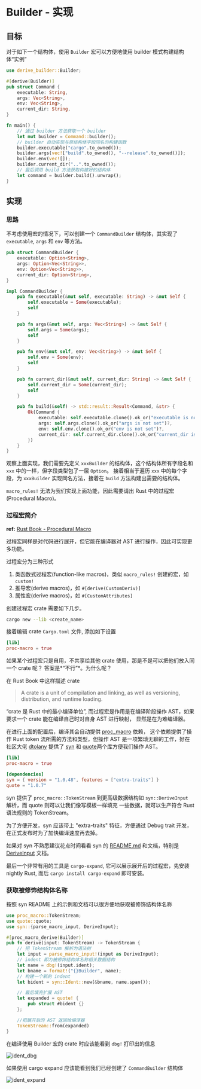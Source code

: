 # Builder - 实现

## 目标

对于如下一个结构体，使用 `Builder` 宏可以方便地使用 builder 模式构建结构体“实例”

```rust
use derive_builder::Builder;

#[derive(Builder)]
pub struct Command {
    executable: String,
    args: Vec<String>,
    env: Vec<String>,
    current_dir: String,
}

fn main() {
    // 通过 builder 方法获取一个 builder
    let mut builder = Command::builder();
    // builder 自动实现与原结构体字段同名的构建函数
    builder.executable("cargo".to_owned());
    builder.args(vec!["build".to_owned(), "--release".to_owned()]);
    builder.env(vec![]);
    builder.current_dir("..".to_owned());
    // 最后调用 build 方法获取构建好的结构体
    let command = builder.build().unwrap();
}
```

## 实现

### 思路

不考虑使用宏的情况下，可以创建一个 `CommandBuilder` 结构体，其实现了 `executable`, `args` 和 `env` 等方法。

```rust
pub struct CommandBuilder {
    executable: Option<String>,
    args: Option<Vec<String>>,
    env: Option<Vec<String>>,
    current_dir: Option<String>,
}

impl CommandBuilder {
    pub fn executable(&mut self, executable: String) -> &mut Self {
        self.executable = Some(executable);
        self
    }

    pub fn args(&mut self, args: Vec<String>) -> &mut Self {
        self.args = Some(args);
        self
    }

    pub fn env(&mut self, env: Vec<String>) -> &mut Self {
        self.env = Some(env);
        self
    }

    pub fn current_dir(&mut self, current_dir: String) -> &mut Self {
        self.current_dir = Some(current_dir);
        self
    }

    pub fn build(&self) -> std::result::Result<Command, &str> {
        Ok(Command {
            executable: self.executable.clone().ok_or("executable is not set")?,
            args: self.args.clone().ok_or("args is not set")?,
            env: self.env.clone().ok_or("env is not set")?,
            current_dir: self.current_dir.clone().ok_or("current_dir is not set")?,
        })
    }
}
```

观察上面实现，我们需要先定义 `xxxBuilder` 的结构体，这个结构体所有字段名和 `xxx` 中的一样，但字段类型包了一层
`Option`。
接着相当于遍历 `xxx` 中的每个字段，为 `xxxBuilder` 实现同名方法，接着在 `build` 方法构建出需要的结构体。

`macro_rules!` 无法为我们实现上面功能，因此需要请出 Rust 中的过程宏(Procedural Macro)。

### 过程宏简介

**ref:** [Rust Book - Procedural Macro](https://doc.rust-lang.org/reference/procedural-macros.html)

过程宏同样是对代码进行展开，但它能在编译器对 AST 进行操作，因此可实现更多功能。

过程宏分为三种形式

1. 类函数式过程宏(function-like macros)，类似 `macro_rules!` 创建的宏，如 `custom!`
2. 推导宏(derive macros)，如 `#[derive(CustomDeriv)]`
3. 属性宏(derive macros)，如 `#[CustomAttributes]`

创建过程宏 crate 需要如下几步。

```bash
cargo new --lib <create_name>
```

接着编辑 crate `Cargo.toml` 文件, 添加如下设置

```toml
[lib]
proc-macro = true
```

如果某个过程宏只是自用，不共享给其他 crate 使用，那是不是可以把他们放入同一个 crate 呢？
答案是*“不行”*。为什么呢？

在 Rust Book 中这样描述 crate

> A crate is a unit of compilation and linking, as well as versioning, distribution, and runtime loading. 

“crate 是 Rust 中的最小编译单位”, 而过程宏是作用是在编译阶段操作 AST，如果要求一个 crate 能在编译自己时对自身 AST 进行映射，
显然是在为难编译器。

在进行上面的配置后，编译其会自动提供 [proc_macro](https://doc.rust-lang.org/proc_macro/index.html) 依赖，
这个依赖提供了操作 Rust token 流所需的方法和类型，但操作 AST 是一项繁琐无聊的工作，好在社区大佬 [dtolany](https://github.com/dtolnay)
提供了 [syn](https://github.com/dtolnay/syn) 和 [quote](https://github.com/dtolnay/quote)两个库方便我们操作 AST。

```toml
[lib]
proc-macro = true

[dependencies]
syn = { version = "1.0.48", features = ["extra-traits"] }
quote = "1.0.7"
```

syn 提供了 `proc_macro::TokenStream` 到更高级数据结构如 `syn::DeriveInput` 解析，而 quote 则可以让我们像写模板一样填充
一些数据，就可以生产符合 Rust 语法规则的 TokenStream。

为了方便开发，syn 应该带上 "extra-traits" 特征，方便通过 Debug trait 开发，在正式发布时为了加快编译速度再去掉。

如果对 syn 不熟悉建议花点时间看看 syn 的 [README.md](https://github.com/dtolnay/syn) 和文档，特别是[DeriveInput](https://docs.rs/syn/1.0.48/syn/struct.DeriveInput.html)
文档。

最后一个非常有用的工具是 `cargo-expand`, 它可以展示展开后的过程宏，先安装 nightly Rust, 而后 `cargo install cargo-expand` 即可安装。


### 获取被修饰结构体名称

按照 syn README 上的示例和文档可以很方便地获取被修饰结构体名称

```rust
use proc_macro::TokenStream;
use quote::quote;
use syn::{parse_macro_input, DeriveInput};

#[proc_macro_derive(Builder)]
pub fn derive(input: TokenStream) -> TokenStream {
    // 把 TokenStream 解析为语法树
    let input = parse_macro_input!(input as DeriveInput);
    // indent 即为被修饰结构体名称相关数据结构
    let name = dbg!(input.ident);
    let bname = format!("{}Builder", name);
    // 构建一个新的 indent
    let bident = syn::Ident::new(&bname, name.span());

    // 最后填充扩展 AST
    let expanded = quote! {
        pub struct #bident {}
    };

    //把展开后的 AST 返回给编译器
    TokenStream::from(expanded)
}
```

在编译使用 Builder 宏的 crate 时应该能看到 `dbg!` 打印出的信息

![ident_dbg](./assets/ident_dbg.png)

如果使用 cargo expand 应该能看到我们已经创建了 `CommandBuilder` 结构体

![ident_expand](assets/ident_expand.png)

